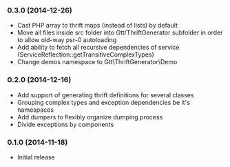 ### 0.3.0 (2014-12-26)

  * Cast PHP array to thrift maps (instead of lists)  by default
  * Move all files inside src folder into Gtt/ThriftGenerator subfolder in order to allow old-way psr-0 autoloading
  * Add ability to fetch all recursive dependencies of service (ServiceReflection::getTransitiveComplexTypes)
  * Change demos namespace to Gtt\ThriftGenerator\Demo

### 0.2.0 (2014-12-16)

  * Add support of generating thrift definitions for several classes
  * Grouping complex types and exception dependencies be it's namespaces
  * Add dumpers to flexibly organize dumping process
  * Divide exceptions by components

### 0.1.0 (2014-11-18)

  * Initial release